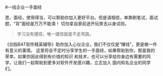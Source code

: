 #一线企业一手面经

恩，面经，使用得当，可以帮助你加入更好平台。但是请相信，单靠刷笔试，面试题，“背”面经是万万不能滴！
切勿拿自家前途开玩笑去以身试则。

>学习没有捷径，唯一捷径就是不走弯路。

《剑指BAT软件精英辅导》助你加入心仪企业，我们不仅仅是“赚钱”，更是做一件有意义的事情。
这里将会不定时分享学生的一手面经，如果帮助到你，那是我的荣幸。如果你因此得到有价值的知识
和技术，也可以分享给你身边有需要的同学，让我们一起帮助到更多对软件开发感兴趣，立志加入
国内知名企业的同学们。

